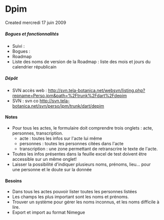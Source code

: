 Dpim
====
Created mercredi 17 juin 2009

##### Bogues et fonctionnalités
* Suivi :
* Bogues :
* Roadmap
* Liste des noms de version de la Roadmap : liste des mois et jours du calendrier républicain

##### Dépôt
* SVN accès web : http://svn.tela-botanica.net/websvn/listing.php?repname=Perso.jpm&path=%2Ftrunk%2Fdart%2Fdepim
* SVN : svn co http://svn.tela-botanica.net/svn/perso/jpm/trunk/dart/depim

#### Notes
 - Pour tous les actes, le formulaire doit comprendre trois onglets : acte, personnes, transcription.
 	- acte : toutes les infos sur l'acte lui même
 	- personnes : toutes les personnes citées dans l'acte
 	- transcription : une zone permettant de retranscrire le texte de l'acte.
 - Toutes les infos présentes dans la feuille excel de test doivent être accessible sur un même onglet!
 - Laisser la possibilité d'indiquer plusieurs noms, prénoms, lieu... pour une personne et le doute sur la donnée

#### Besoins
 - Dans tous les actes pouvoir lister toutes les personnes listées
 - Les champs les plus important sont les noms et prénoms.
 - Trouver un système pour gérer les noms inconnus, et les noms difficile à lire.
 - Export et import au format Nimegue

